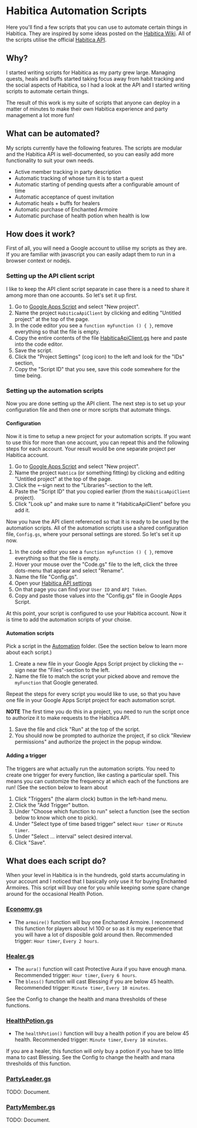 # Habitica Automation Scripts

Here you'll find a few scripts that you can use to automate certain things in Habitica. They are inspired by some ideas posted on the [Habitica Wiki](https://habitica.fandom.com/wiki/Google_Apps_Script). All of the scripts utilise the official [Habitica API](https://habitica.com/apidoc/).

## Why?

I started writing scripts for Habitica as my party grew large. Managing quests, heals and buffs started taking focus away from habit tracking and the social aspects of Habitica, so I had a look at the API and I started writing scripts to automate certain things.

The result of this work is my suite of scripts that anyone can deploy in a matter of minutes to make their own Habitica experience and party management a lot more fun!

## What can be automated?

My scripts currently have the following features. The scripts are modular and the Habitica API is well-documented, so you can easily add more functionality to suit your own needs.

- Active member tracking in party description
- Automatic tracking of whose turn it is to start a quest
- Automatic starting of pending quests after a configurable amount of time
- Automatic acceptance of quest invitation
- Automatic heals + buffs for healers
- Automatic purchase of Enchanted Armoire
- Automatic purchase of health potion when health is low

## How does it work?

First of all, you will need a Google account to utilise my scripts as they are. If you are familiar with javascript you can easily adapt them to run in a browser context or nodejs.

### Setting up the API client script

I like to keep the API client script separate in case there is a need to share it among more than one accounts. So let's set it up first.

1. Go to [Google Apps Script](https://script.google.com) and select "New project".
2. Name the project `HabiticaApiClient` by clicking and editing "Untitled project" at the top of the page.
3. In the code editor you see a `function myFunction () { }`, remove everything so that the file is empty.
4. Copy the entire contents of the file [HabiticaApiClient.gs](https://github.com/alexanderczigler/habitica/blob/main/HabiticaApiClient.gs) here and paste into the code editor.
5. Save the script.
6. Click the "Project Settings" (cog icon) to the left and look for the "IDs" section,
7. Copy the "Script ID" that you see, save this code somewhere for the time being.

### Setting up the automation scripts

Now you are done setting up the API client. The next step is to set up your configuration file and then one or more scripts that automate things.

#### Configuration

Now it is time to setup a new project for your automation scripts. If you want to use this for more than one account, you can repeat this and the following steps for each account. Your result would be one separate project per Habitica account.

1. Go to [Google Apps Script](https://script.google.com) and select "New project".
2. Name the project `Habtica` (or something fitting) by clicking and editing "Untitled project" at the top of the page.
3. Click the `+`-sign next to the "Libraries"-section to the left.
4. Paste the "Script ID" that you copied earlier (from the `HabiticaApiClient` project).
5. Click "Look up" and make sure to name it "HabiticaApiClient" before you add it.

Now you have the API client referenced so that it is ready to be used by the automation scripts. All of the automation scripts use a shared configuration file, `Config.gs`, where your personal settings are stored. So let's set it up now.

1. In the code editor you see a `function myFunction () { }`, remove everything so that the file is empty.
2. Hover your mouse over the "Code.gs" file to the left, click the three dots-menu that appear and select "Rename".
3. Name the file "Config.gs".
4. Open your [Habitica API settings](https://habitica.com/user/settings/api)
5. On that page you can find your `User ID` and `API Token`.
6. Copy and paste those values into the "Config.gs" file in Google Apps Script.

At this point, your script is configured to use your Habitica account. Now it is time to add the automation scripts of your choise.

#### Automation scripts

Pick a script in the [Automation](https://github.com/alexanderczigler/habitica/blob/main/Automation) folder. (See the section below to learn more about each script.)

1. Create a new file in your Google Apps Script project by clicking the `+`-sign near the "Files"-section to the left.
2. Name the file to match the script your picked above and remove the `myFunction` that Google generated.

Repeat the steps for every script you would like to use, so that you have one file in your Google Apps Script project for each automation script.

**NOTE** The first time you do this in a project, you need to run the script once to authorize it to make requests to the Habitica API.
1. Save the file and click "Run" at the top of the script.
2. You should now be prompted to authorize the project, if so click "Review permissions" and authorize the project in the popup window.

#### Adding a trigger

The triggers are what actually run the automation scripts. You need to create one trigger for every function, like casting a particular spell. This means you can customize the frequency at which each of the functions are run! (See the section below to learn about 

1. Click "Triggers" (the alarm clock) button in the left-hand menu.
2. Click the "Add Trigger" button.
3. Under "Choose which function to run" select a function (see the section below to know which one to pick).
4. Under "Select type of time based trigger" select `Hour timer` or `Minute timer`.
5. Under "Select ... interval" select desired interval.
6. Click "Save".

## What does each script do?

When your level in Habitica is in the hundreds, gold starts accumulating in your account and I noticed that I basically only use it for buying Enchanted Armoires. This script will buy one for you while keeping some spare change around for the occasional Health Potion.

### [Economy.gs](https://github.com/alexanderczigler/habitica/blob/main/Automation/Economy.gs)

- The `armoire()` function will buy one Enchanted Armoire. I recommend this function for players about lvl 100 or so as it is my experience that you will have a lot of disposible gold around then. Recommended trigger: `Hour timer`, `Every 2 hours`.

### [Healer.gs](https://github.com/alexanderczigler/habitica/blob/main/Automation/Healer.gs)

- The `aura()` function will cast Protective Aura if you have enough mana. Recommended trigger: `Hour timer`, `Every 6 hours`.
- The `bless()` function will cast Blessing if you are below 45 health. Recommended trigger: `Minute timer`, `Every 10 minutes`.

See the Config to change the health and mana thresholds of these functions.

### [HealthPotion.gs](https://github.com/alexanderczigler/habitica/blob/main/Automation/HealthPotion.gs)

- The `healthPotion()` function will buy a health potion if you are below 45 health. Recommended trigger: `Minute timer`, `Every 10 minutes`.

If you are a healer, this function will only buy a potion if you have too little mana to cast Blessing. See the Config to change the health and mana thresholds of this function.

### [PartyLeader.gs](https://github.com/alexanderczigler/habitica/blob/main/Automation/PartyLeader.gs)

TODO: Document.

### [PartyMember.gs](https://github.com/alexanderczigler/habitica/blob/main/Automation/PartyMember.gs)

TODO: Document.
